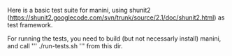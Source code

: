 Here is a basic test suite for manini, using shunit2
(https://shunit2.googlecode.com/svn/trunk/source/2.1/doc/shunit2.html)
as test framework.

For running the tests, you need to build (but not necessarly install)
manini, and call 
'''
./run-tests.sh
'''
from this dir.
